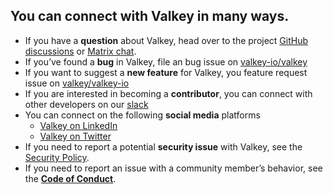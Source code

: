 ## You can connect with Valkey in many ways.

* If you have a **question** about Valkey, head over to the project [GitHub discussions](https://github.com/orgs/valkey-io/discussions) or [Matrix chat](https://matrix.to/#/#valkey:matrix.org).
* If you’ve found a **bug** in Valkey, file an bug issue on [valkey-io/valkey](https://github.com/valkey-io/valkey/issues/new?assignees=&labels=&projects=&template=bug_report.md&title=%5BBUG%5D)
* If you want to suggest a **new feature** for Valkey, you feature request issue on [valkey/valkey-io](https://github.com/valkey-io/valkey/issues/new?assignees=&labels=&projects=&template=feature_request.md&title=%5BNEW%5D)
* If you are interested in becoming a **contributor**, you can connect with other developers on our [slack](https://valkey.io/slack)
* You can connect on the following **social media** platforms
    * [Valkey on LinkedIn](https://www.linkedin.com/company/valkey/)
    * [Valkey on Twitter](https://twitter.com/valkey_io)
* If you need to report a potential **security issue** with Valkey, see the [Security Policy](https://github.com/valkey-io/valkey/blob/unstable/SECURITY.md).
* If you need to report an issue with a community member’s behavior, see the **[Code of Conduct](/community/code-of-conduct)**.
